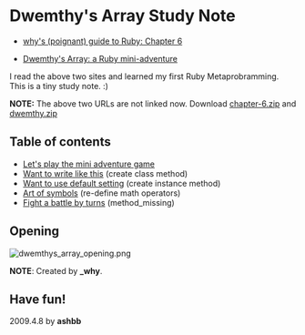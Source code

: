 Dwemthy's Array Study Note
==========================

- [why's (poignant) guide to Ruby: Chapter 6](http://poignantguide.net/ruby/chapter-6.html)

- [Dwemthy's Array: a Ruby mini-adventure](http://poignantguide.net/dwemthy/)

I read the above two sites and learned my first Ruby Metaprobramming. This is a tiny study note. :)

**NOTE:** The above two URLs are not linked now. Download [chapter-6.zip](http://github.com/ashbb/dwemthys_array_study_note/tree/master/chapter-6.zip) and [dwemthy.zip](http://github.com/ashbb/dwemthys_array_study_note/tree/master/dwemthy.zip)

Table of contents
-----------------
- [Let's play the mini adventure game](http://github.com/ashbb/dwemthys_array_study_note/tree/master/notes/Let_s_play_the_mini_adventure_game.md)
- [Want to write like this](http://github.com/ashbb/dwemthys_array_study_note/tree/master/notes/Want_to_write_like_this.md) (create class method)
- [Want to use default setting](http://github.com/ashbb/dwemthys_array_study_note/tree/master/notes/Want_to_use_default_setting.md) (create instance method)
- [Art of symbols](http://github.com/ashbb/dwemthys_array_study_note/tree/master/notes/Art_of_symbols.md) (re-define math operators)
- [Fight a battle by turns](http://github.com/ashbb/dwemthys_array_study_note/tree/master/notes/Fight_a_battle_by_turns.md) (method_missing)


Opening
--------
![dwemthys_array_opening.png](http://github.com/ashbb/dwemthys_array_study_note/raw/master/dwemthys_array_opening.png)

**NOTE**: Created by **\_why**. 


Have fun!
---------
2009.4.8 by **ashbb**
